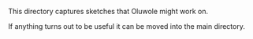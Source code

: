 This directory captures sketches that Oluwole might work on.

If anything turns out to be useful it can be moved into the main directory.
